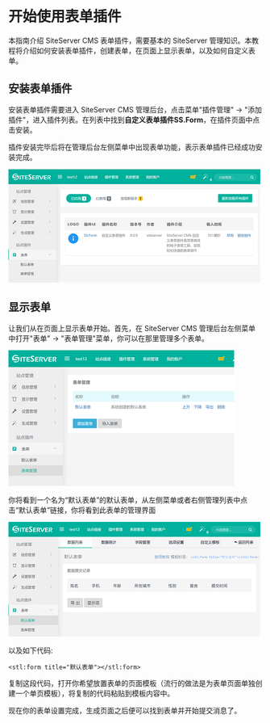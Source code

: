# 开始使用表单插件

本指南介绍 SiteServer CMS 表单插件，需要基本的 SiteServer 管理知识。本教程将介绍如何安装表单插件，创建表单，在页面上显示表单，以及如何自定义表单。

## 安装表单插件

安装表单插件需要进入 SiteServer CMS 管理后台，点击菜单"插件管理" -> "添加插件"，进入插件列表。在列表中找到**自定义表单插件SS.Form**，在插件页面中点击安装。

插件安装完毕后将在管理后台左侧菜单中出现表单功能，表示表单插件已经成功安装完成。

![](assets/readme/01.png)

## 显示表单

让我们从在页面上显示表单开始。首先，在 SiteServer CMS 管理后台左侧菜单中打开"表单" -> "表单管理"菜单，你可以在那里管理多个表单。

![](assets/readme/02.png)

你将看到一个名为“默认表单”的默认表单，从左侧菜单或者右侧管理列表中点击“默认表单”链接，你将看到此表单的管理界面

![x](assets/readme/03.png)

以及如下代码:

```code
<stl:form title="默认表单"></stl:form>
```

复制这段代码，打开你希望放置表单的页面模板（流行的做法是为表单页面单独创建一个单页模板），将复制的代码粘贴到模板内容中。

现在你的表单设置完成，生成页面之后便可以找到表单并开始提交消息了。